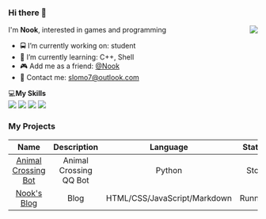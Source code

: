 ### Hi there 👋

<a href="#">
  <img align="right" src="https://github-readme-stats.vercel.app/api?username=leaf7th&count_private=true&show_icons=true" />
</a>

I'm **Nook**, interested in games and programming 

- 🚍 I’m currently working on: student
- 🌱 I’m currently learning: C++, Shell
- 🎮 Add me as a friend: [@Nook](https://steamcommunity.com/id/divinook/)
- 📧 Contact me: <slomo7@outlook.com>

💻**My Skills**  
![](https://img.shields.io/badge/-Python-3e74a2?style=flat-square&logo=Python&logoColor=fff)
![](https://img.shields.io/badge/-C++-4fc08d?style=flat-square&logo=C%2B%2B&logoColor=fff)
![](https://img.shields.io/badge/-Docker-2496ED?style=flat-square&logo=Docker&logoColor=fff)
![](https://img.shields.io/badge/-Linux-000000?style=flat-square&logo=Linux&logoColor=fff)


### My Projects
|Name|Description|Language|Status
|:----:|:----:|:----:|:----:|
|[Animal Crossing Bot](https://github.com/leaf7th/animal_crossing)|Animal Crossing QQ Bot|Python|Stop
|[Nook's Blog](https://leaf7th.github.io/)|Blog|HTML/CSS/JavaScript/Markdown|Running
